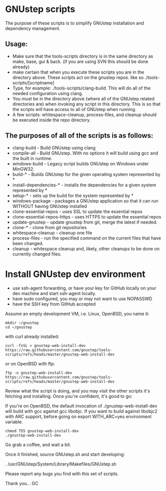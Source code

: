GNUstep scripts
===

The purpose of these scripts is to simplify GNUstep installation and dependency management.  

Usage:
---
* Make sure that the tools-scripts directory is in the same directory as make, base, gui & back.
  (if you are using SVN this should be done already)
* make certain that when you execute these scripts you are in the directory above.
  These scripts act on the gnustep repos.  like so ./tools-scripts/[scriptname]
* Type, for example: ./tools-scripts/clang-build.  This will do all of the needed configuration
  using clang.
* You must be in the directory above (where all of the GNUstep related directories are) when invoking
  any script in this directory.  This is so that the scripts will have access to all of GNUstep when
  running.
* A few scripts: whitespace-cleanup, process-files, and cleanup should be executed inside the repo
  directory.

The purposes of all of the scripts is as follows:
---
* clang-build - Build GNUstep using clang
* compile-all - Build GNUstep.  With no options it will build using gcc and the built in runtime.
* windows-build - Legacy script builds GNUstep on Windows under MinGW32.
* build-* - Builds GNUstep for the given operating system represented by *
* install-dependencies-* - installs the dependencies for a given system represented by *
* setup-* - sets up the build for the system represented by *
* windows-package - packages a GNUstep application so that it can run WITHOUT having GNUstep installed
* clone-essential-repos - uses SSL to update the essential repos
* clone-essential-repos-https - uses HTTPS to update the essential repos
* update-gnustep - update gnustep from git, merge the latest if needed.
* clone-* - clone from git repositories
* whitespace-cleanup - cleanup one file
* process-files - run the specified command on the current files that have been changed.
* cleanup - whitespace cleanup and, likely, other cleanups to be done on currently changed files.



Install GNUstep dev environment
===

 * use ssh-agent forwarding, or have your key for GitHub locally on your dev machine and
   start ssh-agent locally.
 * have sudo configured, you may or may not want to use NOPASSWD
 * have the SSH key from GitHub accepted

Assume an empty development VM, i.e. Linux, OpenBSD, you name it:

```
mkdir ~/gnustep
cd ~/gnustep
```

with curl already installed:
```
curl -fsSL > gnustep-web-install-dev https://raw.githubusercontent.com/gnustep/tools-scripts/refs/heads/master/gnustep-web-install-dev
```
or on OpenBSD with ftp:
```
ftp -o gnustep-web-install-dev https://raw.githubusercontent.com/gnustep/tools-scripts/refs/heads/master/gnustep-web-install-dev
```

Review what the script is doing, and you may visit the other scripts it's fetching and installing. Once you're confident, it's good to go:

If you're on OpenBSD, the default invocation of ./gnustep-web-install-dev will build with gcc against gcc libobjc.
If you want to build against libobjc2 with ARC support, before going on export WITH_ARC=yes environment variable.

```
chmod 755 gnustep-web-install-dev
./gnustep-web-install-dev
```

Go grab a coffee, and wait a bit.

Once it finished, source GNUstep.sh and start developing:

. /usr/GNUstep/System/Library/Makefiles/GNUstep.sh


Please report any bugs you find with this set of scripts.

Thank you... GC
